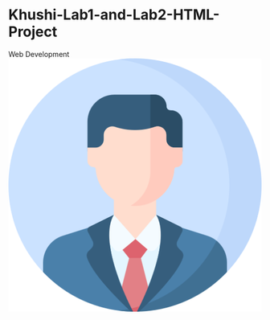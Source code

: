 # Khushi-Lab1-and-Lab2-HTML-Project
Web Development 
![image alt](https://github.com/ks4465831-cloud/Khushi-Lab1-and-Lab2-HTML-Project/blob/644db27bbe413c370ca849d14f9adf8f81e37c36/Profile%20Image.png)
